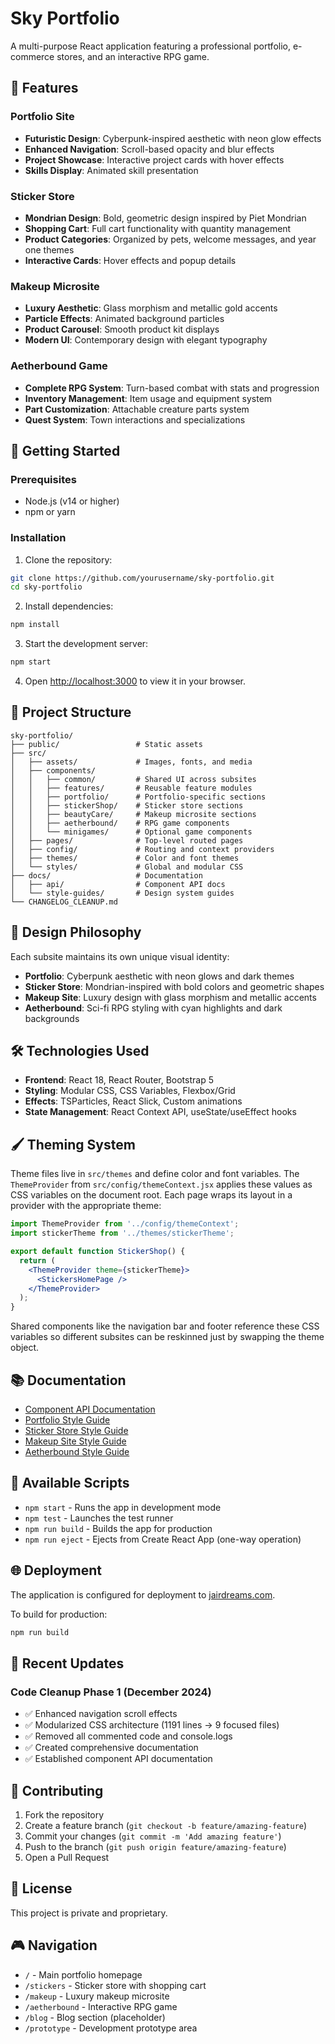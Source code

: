 # Sky Portfolio

A multi-purpose React application featuring a professional portfolio, e-commerce stores, and an interactive RPG game.

## 🌟 Features

### Portfolio Site
- **Futuristic Design**: Cyberpunk-inspired aesthetic with neon glow effects
- **Enhanced Navigation**: Scroll-based opacity and blur effects
- **Project Showcase**: Interactive project cards with hover effects
- **Skills Display**: Animated skill presentation

### Sticker Store
- **Mondrian Design**: Bold, geometric design inspired by Piet Mondrian
- **Shopping Cart**: Full cart functionality with quantity management
- **Product Categories**: Organized by pets, welcome messages, and year one themes
- **Interactive Cards**: Hover effects and popup details

### Makeup Microsite
- **Luxury Aesthetic**: Glass morphism and metallic gold accents
- **Particle Effects**: Animated background particles
- **Product Carousel**: Smooth product kit displays
- **Modern UI**: Contemporary design with elegant typography

### Aetherbound Game
- **Complete RPG System**: Turn-based combat with stats and progression
- **Inventory Management**: Item usage and equipment system
- **Part Customization**: Attachable creature parts system
- **Quest System**: Town interactions and specializations

## 🚀 Getting Started

### Prerequisites
- Node.js (v14 or higher)
- npm or yarn

### Installation

1. Clone the repository:
```bash
git clone https://github.com/yourusername/sky-portfolio.git
cd sky-portfolio
```

2. Install dependencies:
```bash
npm install
```

3. Start the development server:
```bash
npm start
```

4. Open [http://localhost:3000](http://localhost:3000) to view it in your browser.

## 📁 Project Structure

```
sky-portfolio/
├── public/                 # Static assets
├── src/
│   ├── assets/             # Images, fonts, and media
│   ├── components/
│   │   ├── common/         # Shared UI across subsites
│   │   ├── features/       # Reusable feature modules
│   │   ├── portfolio/      # Portfolio-specific sections
│   │   ├── stickerShop/    # Sticker store sections
│   │   ├── beautyCare/     # Makeup microsite sections
│   │   ├── aetherbound/    # RPG game components
│   │   └── minigames/      # Optional game components
│   ├── pages/              # Top-level routed pages
│   ├── config/             # Routing and context providers
│   ├── themes/             # Color and font themes
│   └── styles/             # Global and modular CSS
├── docs/                   # Documentation
│   ├── api/                # Component API docs
│   └── style-guides/       # Design system guides
└── CHANGELOG_CLEANUP.md
```

## 🎨 Design Philosophy

Each subsite maintains its own unique visual identity:

- **Portfolio**: Cyberpunk aesthetic with neon glows and dark themes
- **Sticker Store**: Mondrian-inspired with bold colors and geometric shapes
- **Makeup Site**: Luxury design with glass morphism and metallic accents
- **Aetherbound**: Sci-fi RPG styling with cyan highlights and dark backgrounds

## 🛠️ Technologies Used

- **Frontend**: React 18, React Router, Bootstrap 5
- **Styling**: Modular CSS, CSS Variables, Flexbox/Grid
- **Effects**: TSParticles, React Slick, Custom animations
- **State Management**: React Context API, useState/useEffect hooks

## 🖌️ Theming System

Theme files live in `src/themes` and define color and font variables. The
`ThemeProvider` from `src/config/themeContext.jsx` applies these values as CSS
variables on the document root. Each page wraps its layout in a provider with the
appropriate theme:

```jsx
import ThemeProvider from '../config/themeContext';
import stickerTheme from '../themes/stickerTheme';

export default function StickerShop() {
  return (
    <ThemeProvider theme={stickerTheme}>
      <StickersHomePage />
    </ThemeProvider>
  );
}
```

Shared components like the navigation bar and footer reference these CSS
variables so different subsites can be reskinned just by swapping the theme
object.

## 📚 Documentation

- [Component API Documentation](./docs/api/component-api.md)
- [Portfolio Style Guide](./docs/style-guides/portfolio-style-guide.md)
- [Sticker Store Style Guide](./docs/style-guides/sticker-store-style-guide.md)
- [Makeup Site Style Guide](./docs/style-guides/makeup-site-style-guide.md)
- [Aetherbound Style Guide](./docs/style-guides/aetherbound-style-guide.md)

## 🔧 Available Scripts

- `npm start` - Runs the app in development mode
- `npm test` - Launches the test runner
- `npm run build` - Builds the app for production
- `npm run eject` - Ejects from Create React App (one-way operation)

## 🌐 Deployment

The application is configured for deployment to [jairdreams.com](http://jairdreams.com).

To build for production:
```bash
npm run build
```

## 📝 Recent Updates

### Code Cleanup Phase 1 (December 2024)
- ✅ Enhanced navigation scroll effects
- ✅ Modularized CSS architecture (1191 lines → 9 focused files)
- ✅ Removed all commented code and console.logs
- ✅ Created comprehensive documentation
- ✅ Established component API documentation

## 🤝 Contributing

1. Fork the repository
2. Create a feature branch (`git checkout -b feature/amazing-feature`)
3. Commit your changes (`git commit -m 'Add amazing feature'`)
4. Push to the branch (`git push origin feature/amazing-feature`)
5. Open a Pull Request

## 📄 License

This project is private and proprietary.

## 🎮 Navigation

- `/` - Main portfolio homepage
- `/stickers` - Sticker store with shopping cart
- `/makeup` - Luxury makeup microsite
- `/aetherbound` - Interactive RPG game
- `/blog` - Blog section (placeholder)
- `/prototype` - Development prototype area
